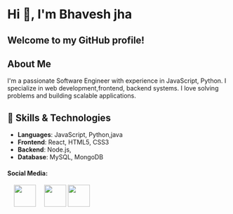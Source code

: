 # Hi 👋, I'm Bhavesh jha 

## Welcome to my GitHub profile!

## About Me
I'm a passionate Software Engineer with experience in  JavaScript, Python. I specialize in  web development,frontend, backend systems. I love solving problems and building scalable applications.

## 🚀 Skills & Technologies
- **Languages**: JavaScript, Python,java
- **Frontend**: React, HTML5, CSS3
- **Backend**: Node.js,
- **Database**: MySQL, MongoDB

#### Social Media:

<a href="https://x.com/jhabhavesh20?s=09" style="display: inline-block; margin-left: 15px;">
  <img src="https://github.com/user-attachments/assets/6b8e51df-59ee-49c0-a1e4-fdef3ca35afc" width="50" height="50">
</a>
<a href="bhaveshkumarjha4@gmail.com" style="display: inline-block; margin-left: 15px;">
  <img src="https://github.com/user-attachments/assets/abd898df-e74b-4c3b-a782-03422d478dc" width="50" height="50">
</a>
<a href="https://x.com/jhabhavesh20?s=09" style="display: inline-block;">
  <img src="https://github.com/user-attachments/assets/6b8e51df-59ee-49c0-a1e4-fdef3ca35afc" width="50" height="50">
</a>
